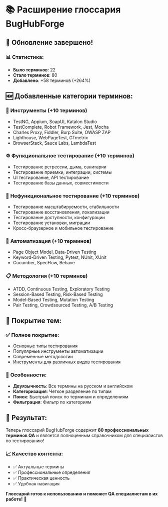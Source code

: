 # 📚 Расширение глоссария BugHubForge

## 🎯 Обновление завершено!

### 📊 Статистика:
- **Было терминов**: 22
- **Стало терминов**: 80
- **Добавлено**: +58 терминов (+264%)

## 🆕 Добавленные категории терминов:

### 🔧 **Инструменты** (+10 терминов)
- TestNG, Appium, SoapUI, Katalon Studio
- TestComplete, Robot Framework, Jest, Mocha
- Charles Proxy, Fiddler, Burp Suite, OWASP ZAP
- Lighthouse, WebPageTest, GTmetrix
- BrowserStack, Sauce Labs, LambdaTest

### ⚙️ **Функциональное тестирование** (+10 терминов)
- Тестирование регрессии, дыма, санитарии
- Тестирование приемки, интеграции, системы
- UI тестирование, API тестирование
- Тестирование базы данных, совместимости

### 🚀 **Нефункциональное тестирование** (+10 терминов)
- Тестирование масштабируемости, стабильности
- Тестирование восстановления, локализации
- Тестирование доступности, конфигурации
- Тестирование установки, миграции
- Кросс-браузерное и мобильное тестирование

### 🤖 **Автоматизация** (+10 терминов)
- Page Object Model, Data-Driven Testing
- Keyword-Driven Testing, Pytest, NUnit, XUnit
- Cucumber, SpecFlow, Behave

### 📋 **Методология** (+10 терминов)
- ATDD, Continuous Testing, Exploratory Testing
- Session-Based Testing, Risk-Based Testing
- Model-Based Testing, Mutation Testing
- Pair Testing, Crowdsourced Testing, A/B Testing

## 🎯 Покрытие тем:

### ✅ **Полное покрытие:**
- Основные типы тестирования
- Популярные инструменты автоматизации
- Современные методологии
- Инструменты для различных видов тестирования

### 🌟 **Особенности:**
- **Двуязычность**: Все термины на русском и английском
- **Категоризация**: Четкое разделение по типам
- **Поиск**: Быстрый поиск по терминам и определениям
- **Фильтрация**: Фильтр по категориям

## 🚀 **Результат:**

Теперь глоссарий BugHubForge содержит **80 профессиональных терминов QA** и является полноценным справочником для специалистов по тестированию!

### 📈 **Качество контента:**
- ✅ Актуальные термины
- ✅ Профессиональные определения
- ✅ Практическая ценность
- ✅ Удобная навигация

**Глоссарий готов к использованию и поможет QA специалистам в их работе!** 🎉 